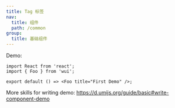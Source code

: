 ```yaml
---
title: Tag 标签
nav:
  title: 组件
  path: /common
group:
  title: 基础组件
---
```


Demo:

```tsx
import React from 'react';
import { Foo } from 'wui';

export default () => <Foo title="First Demo" />;
```

More skills for writing demo: https://d.umijs.org/guide/basic#write-component-demo

